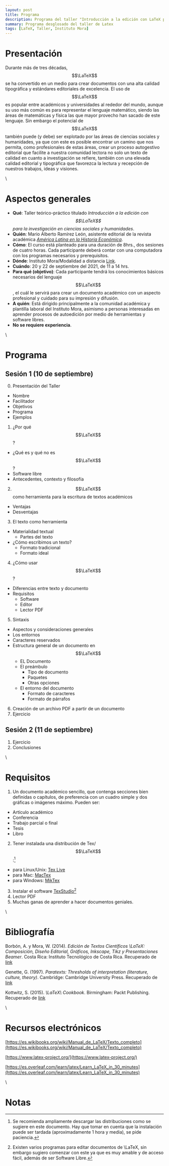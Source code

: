 ```yaml
---
layout: post
title: Programa
description: Programa del taller "Introducción a la edición con LaTeX para las Ciencias sociales y Humanidades", realizado en el Marco de las II Jornadas de Acceso Abierto del Instituto Mora
summary: Programa desglosado del taller de Latex
tags: [LaTeX, Taller, Instituto Mora]
---
```


# Presentación

Durante más de tres décadas, $$\LaTeX$$ se ha convertido en un medio para crear documentos con una alta calidad tipográfica y estándares editoriales de excelencia. El uso de $$\LaTeX$$ es popular entre académicos y universidades al rededor del mundo, aunque su uso más común es para representar el lenguaje matemático, siendo las áreas de matemáticas y física las que mayor provecho han sacado de este lenguaje. Sin embargo el potencial de $$\LaTeX$$ también puede (y debe) ser explotado por las áreas de ciencias sociales y humanidades, ya que con este es posible encontrar un camino que nos permita, como profesionales de estas áreas, crear un proceso autogestivo editorial que facilite a nuestra comunidad lectora no solo un texto de calidad en cuanto a investigación se refiere, también con una elevada calidad editorial y tipográfica que favorezca la lectura y recepción de nuestros trabajos, ideas y visiones.

\\
# Aspectos generales

* **Qué**: Taller teórico-práctico titulado *Introducción a la edición con $$\LaTeX$$ para la investigación en ciencias sociales y humanidades*.
* **Quién**: Mario Alberto Ramírez León, asistente editorial de la revista académica [*América Latina en la Historia Económica*](http://alhe.mora.edu.mx).
* **Cómo**: El curso está planteado para una duración de 8hrs., dos sesiones de cuatro horas. Cada participante deberá contar con una computadora con los programas necesarios y prerequisitos.
* **Dónde**: Instituto Mora/Modalidad a distancia [Link](#).
* **Cuándo**: 20 y 22 de septiembre del 2021, de 11 a 14 hrs.
* **Para qué (objetivo)**: Cada participante tendrá los conocimientos básicos necesarios del lenguaje $$\LaTeX$$, el cuál le servirá para crear un documento académico con un aspecto profesional y cuidado para su impresión y difusión.
* **A quién**: Está dirigido principalmente a la comunidad académica y plantilla laboral del Instituto Mora, asimismo a personas interesadas en aprender procesos de autoedición por medio de herramientas y software libres.
* **No se requiere experiencia**.

\\
# Programa

## Sesión 1 (10 de septiembre)

0. Presentación del Taller
  * Nombre
  * Facilitador
  * Objetivos
  * Programa
  * Ejemplos
1. ¿Por qué $$\LaTeX$$?
  * ¿Qué es y qué no es $$\LaTeX$$?
  * Software libre
  * Antecedentes, contexto y filosofía
2. $$\LaTeX$$ como herramienta para la escritura de textos académicos
  * Ventajas
  * Desventajas
3. El texto como herramienta
  * Materialidad textual
    - Partes del texto
  * ¿Cómo escribimos un texto?
    - Formato tradicional
    - Formato ideal
4. ¿Cómo usar $$\LaTeX$$?
  * Diferencias entre texto y documento
  * Requisitos
    - Software
    - Editor
    - Lector PDF
5. Sintaxis
  * Aspectos y consideraciones generales
  * Los entornos
  * Caracteres reservados
  * Estructura general de un documento en $$\LaTeX$$
    - EL Documento
    - El preámbulo
      * Tipo de documento
      * Paquetes
      * Otras opciones
    - El entorno del documento
      * Formato de caracteres
      * Formato de párrafos
6. Creación de un archivo PDF a partir de un documento
7. Ejercicio

## Sesión 2 (11 de septiembre)

1. Ejercicio
2. Conclusiones


\\
# Requisitos

1. Un documento académico sencillo, que contenga secciones bien definidas o capítulos, de preferencia con un cuadro simple y dos gráficas o imágenes máximo. Pueden ser:
  * Artículo académico
  * Conferencia
  * Trabajo parcial o final
  * Tesis
  * Libro
2. Tener instalada una distribución de Tex/$$\LaTeX$$:[^1]
  * para Linux/Unix: [Tex Live](http://tug.org/texlive/)
  * para Mac: [MacTex](http://www.tug.org/mactex/mactex-download.html)
  * para Windows: [MikTex](https://miktex.org/download)
3. Instalar el software [TexStudio](https://www.texstudio.org/)[^2]
4. Lector PDF
5. Muchas ganas de aprender a hacer documentos geniales.


\\
# Bibliografía

Borbón, A. y Mora, W. (2014). *Edición de Textos Científicos \LaTeX\: Composición, Diseño Editorial, Gráficos,
Inkscape, Tikz y Presentaciones Beamer*. Costa Rica: Instituto Tecnológico de Costa Rica. Recuperado de [link](https://drive.google.com/file/d/1yenBQycFEV3TPo2GLFVt1guysgHzOrFc/view?usp=sharing)

Genette, G. (1997). *Paratexts: Thresholds of interpretation (literature, culture,
theory)*. Cambridge: Cambridge University Press. Recuperado de [link](https://drive.google.com/file/d/1AaucdVVrSfH6tZlPlaIsJyL1TliPisBu/view?usp=sharing)

Kottwitz, S. (2015). *\LaTeX\ Cookbook*. Birmingham: Packt Publishing. Recuperado de [link](https://drive.google.com/file/d/1u-a3U4skpsi8CJuTS41XFkUmKFQT-2ko/view?usp=sharing)

\\
# Recursos electrónicos

[https://es.wikibooks.org/wiki/Manual_de_LaTeX/Texto_completo](https://es.wikibooks.org/wiki/Manual_de_LaTeX/Texto_completo)

[https://www.latex-project.org/](https://www.latex-project.org/)

[https://es.overleaf.com/learn/latex/Learn_LaTeX_in_30_minutes](https://es.overleaf.com/learn/latex/Learn_LaTeX_in_30_minutes)


\\
# Notas

[^1]: Se recomienda ampliamente descargar las distribuciones como se sugiere en este documento. Hay que tomar en cuenta que la instalación puede ser tardada (aproximadamente 1 hora y media), se pide paciencia.

[^2]: Existen varios programas para editar documentos de \LaTeX\, sin embargo sugiero comenzar con este ya que es muy amable y de acceso fácil, además de ser Software Libre.
